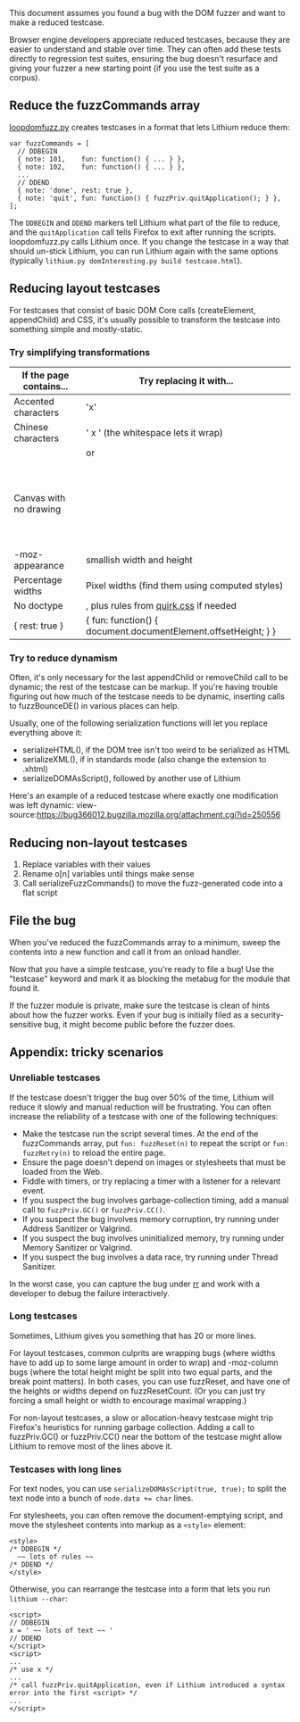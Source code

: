 This document assumes you found a bug with the DOM fuzzer and want to make a reduced testcase.

Browser engine developers appreciate reduced testcases, because they are easier to understand and stable over time. They can often add these tests directly to regression test suites, ensuring the bug doesn't resurface and giving your fuzzer a new starting point (if you use the test suite as a corpus).


## Reduce the fuzzCommands array

[loopdomfuzz.py](automation/loopdomfuzz.py) creates testcases in a format that lets Lithium reduce them:

```
var fuzzCommands = [
  // DDBEGIN
  { note: 101,    fun: function() { ... } },
  { note: 102,    fun: function() { ... } },
  ...
  // DDEND
  { note: 'done', rest: true },
  { note: 'quit', fun: function() { fuzzPriv.quitApplication(); } },
];
```

The ``DDBEGIN`` and ``DDEND`` markers tell Lithium what part of the file to reduce, and the `quitApplication` call tells Firefox to exit after running the scripts. loopdomfuzz.py calls Lithium once. If you change the testcase in a way that should un-stick Lithium, you can run Lithium again with the same options (typically `lithium.py domInteresting.py build testcase.html`).


## Reducing layout testcases

For testcases that consist of basic DOM Core calls (createElement, appendChild) and CSS, it's usually possible to transform the testcase into something simple and mostly-static.

### Try simplifying transformations

If the page contains...     | Try replacing it with...
-----------------------     | ------------------------
Accented characters         | 'x'
Chinese characters          | ' x ' (the whitespace lets it wrap)
<small>                     | <span> or <span style="font-size: smaller">
Canvas with no drawing      | <div style="inline-block; width: 300px; height: 150px;">
-moz-appearance             | smallish width and height
Percentage widths           | Pixel widths (find them using computed styles)
No doctype                  | <!DOCTYPE html>, plus rules from [quirk.css](https://dxr.mozilla.org/mozilla-central/source/layout/style/quirk.css) if needed
{ rest: true }              | { fun: function() { document.documentElement.offsetHeight; } }

### Try to reduce dynamism

Often, it's only necessary for the last appendChild or removeChild call to be dynamic; the rest of the testcase can be markup. If you're having trouble figuring out how much of the testcase needs to be dynamic, inserting calls to fuzzBounceDE() in various places can help.

Usually, one of the following serialization functions will let you replace everything above it:

* serializeHTML(), if the DOM tree isn't too weird to be serialized as HTML
* serializeXML(), if in standards mode (also change the extension to .xhtml)
* serializeDOMAsScript(), followed by another use of Lithium

Here's an example of a reduced testcase where exactly one modification was left dynamic:
view-source:https://bug366012.bugzilla.mozilla.org/attachment.cgi?id=250556


## Reducing non-layout testcases

1. Replace variables with their values
2. Rename o[n] variables until things make sense
3. Call serializeFuzzCommands() to move the fuzz-generated code into a flat script


## File the bug

When you've reduced the fuzzCommands array to a minimum, sweep the contents into a new function and call it from an onload handler.

Now that you have a simple testcase, you're ready to file a bug!  Use the "testcase" keyword and mark it as blocking the metabug for the module that found it.

If the fuzzer module is private, make sure the testcase is clean of hints about how the fuzzer works. Even if your bug is initially filed as a security-sensitive bug, it might become public before the fuzzer does.


## Appendix: tricky scenarios

### Unreliable testcases

If the testcase doesn't trigger the bug over 50% of the time, Lithium will reduce it slowly and manual reduction will be frustrating. You can often increase the reliability of a testcase with one of the following techniques:

* Make the testcase run the script several times. At the end of the fuzzCommands array, put `fun: fuzzReset(n)` to repeat the script or `fun: fuzzRetry(n)` to reload the entire page.
* Ensure the page doesn't depend on images or stylesheets that must be loaded from the Web.
* Fiddle with timers, or try replacing a timer with a listener for a relevant event.
* If you suspect the bug involves garbage-collection timing, add a manual call to `fuzzPriv.GC()` or `fuzzPriv.CC()`.
* If you suspect the bug involves memory corruption, try running under Address Sanitizer or Valgrind.
* If you suspect the bug involves uninitialized memory, try running under Memory Sanitizer or Valgrind.
* If you suspect the bug involves a data race, try running under Thread Sanitizer.

In the worst case, you can capture the bug under [rr](http://rr-project.org/) and work with a developer to debug the failure interactively.

### Long testcases

Sometimes, Lithium gives you something that has 20 or more lines.

For layout testcases, common culprits are wrapping bugs (where widths have to add up to some large amount in order to wrap) and -moz-column bugs (where the total height might be split into two equal parts, and the break point matters).  In both cases, you can use fuzzReset, and have one of the heights or widths depend on fuzzResetCount.  (Or you can just try forcing a small height or width to encourage maximal wrapping.)

For non-layout testcases, a slow or allocation-heavy testcase might trip Firefox's heuristics for running garbage collection. Adding a call to fuzzPriv.GC() or fuzzPriv.CC() near the bottom of the testcase might allow Lithium to remove most of the lines above it.


### Testcases with long lines

For text nodes, you can use `serializeDOMAsScript(true, true);` to split the text node into a bunch of `node.data += char` lines.

For stylesheets, you can often remove the document-emptying script, and move the stylesheet contents into markup as a `<style>` element:

```
<style>
/* DDBEGIN */
  ~~ lots of rules ~~
/* DDEND */
</style>
```

Otherwise, you can rearrange the testcase into a form that lets you run `lithium --char`:

```
<script>
// DDBEGIN
x = ' ~~ lots of text ~~ '
// DDEND
</script>
<script>
...
/* use x */
...
/* call fuzzPriv.quitApplication, even if Lithium introduced a syntax error into the first <script> */
...
</script>
```
